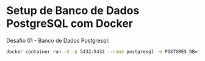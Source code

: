 # Setup de Banco de Dados PostgreSQL com Docker
Desafio 01 - Banco de Dados Postgresql:
```bash
docker container run -d -p 5432:5432 --name postgresql -e POSTGRES_DB="curso_docker" -e POSTGRES_USER="docker_usr" -e POSTGRES_PASSWORD="docker_pwd" postgres

